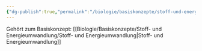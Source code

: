 ```yaml
---
{"dg-publish":true,"permalink":"/biologie/basiskonzepte/stoff-und-energieumwandlung/nachhaltigkeit/"}
---
```


Gehört zum Basiskonzept: [[Biologie/Basiskonzepte/Stoff- und Energieumwandlung/Stoff- und Energieumwandlung\|Stoff- und Energieumwandlung]]